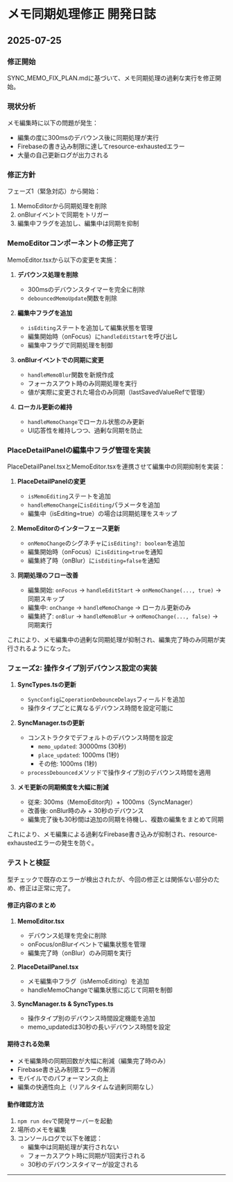 # メモ同期処理修正 開発日誌

## 2025-07-25

### 修正開始
SYNC_MEMO_FIX_PLAN.mdに基づいて、メモ同期処理の過剰な実行を修正開始。

### 現状分析
メモ編集時に以下の問題が発生：
- 編集の度に300msのデバウンス後に同期処理が実行
- Firebaseの書き込み制限に達してresource-exhaustedエラー
- 大量の自己更新ログが出力される

### 修正方針
フェーズ1（緊急対応）から開始：
1. MemoEditorから同期処理を削除
2. onBlurイベントで同期をトリガー
3. 編集中フラグを追加し、編集中は同期を抑制

### MemoEditorコンポーネントの修正完了
MemoEditor.tsxから以下の変更を実施：

1. **デバウンス処理を削除**
   - 300msのデバウンスタイマーを完全に削除
   - `debouncedMemoUpdate`関数を削除

2. **編集中フラグを追加**
   - `isEditing`ステートを追加して編集状態を管理
   - 編集開始時（onFocus）に`handleEditStart`を呼び出し
   - 編集中フラグで同期処理を制御

3. **onBlurイベントでの同期に変更**
   - `handleMemoBlur`関数を新規作成
   - フォーカスアウト時のみ同期処理を実行
   - 値が実際に変更された場合のみ同期（lastSavedValueRefで管理）

4. **ローカル更新の維持**
   - `handleMemoChange`でローカル状態のみ更新
   - UI応答性を維持しつつ、過剰な同期を防止

### PlaceDetailPanelの編集中フラグ管理を実装
PlaceDetailPanel.tsxとMemoEditor.tsxを連携させて編集中の同期抑制を実装：

1. **PlaceDetailPanelの変更**
   - `isMemoEditing`ステートを追加
   - `handleMemoChange`に`isEditing`パラメータを追加
   - 編集中（isEditing=true）の場合は同期処理をスキップ

2. **MemoEditorのインターフェース更新**  
   - `onMemoChange`のシグネチャに`isEditing?: boolean`を追加
   - 編集開始時（onFocus）に`isEditing=true`を通知
   - 編集終了時（onBlur）に`isEditing=false`を通知

3. **同期処理のフロー改善**
   - 編集開始: `onFocus` → `handleEditStart` → `onMemoChange(..., true)` → 同期スキップ
   - 編集中: `onChange` → `handleMemoChange` → ローカル更新のみ
   - 編集終了: `onBlur` → `handleMemoBlur` → `onMemoChange(..., false)` → 同期実行

これにより、メモ編集中の過剰な同期処理が抑制され、編集完了時のみ同期が実行されるようになった。

### フェーズ2: 操作タイプ別デバウンス設定の実装

1. **SyncTypes.tsの更新**
   - `SyncConfig`に`operationDebounceDelays`フィールドを追加
   - 操作タイプごとに異なるデバウンス時間を設定可能に

2. **SyncManager.tsの更新**
   - コンストラクタでデフォルトのデバウンス時間を設定
     - `memo_updated`: 30000ms (30秒)
     - `place_updated`: 1000ms (1秒)
     - その他: 1000ms (1秒)
   - `processDebounced`メソッドで操作タイプ別のデバウンス時間を適用

3. **メモ更新の同期頻度を大幅に削減**
   - 従来: 300ms（MemoEditor内）+ 1000ms（SyncManager）
   - 改善後: onBlur時のみ + 30秒のデバウンス
   - 編集完了後も30秒間は追加の同期を待機し、複数の編集をまとめて同期

これにより、メモ編集による過剰なFirebase書き込みが抑制され、resource-exhaustedエラーの発生を防ぐ。

### テストと検証

型チェックで既存のエラーが検出されたが、今回の修正とは関係ない部分のため、修正は正常に完了。

#### 修正内容のまとめ

1. **MemoEditor.tsx**
   - デバウンス処理を完全に削除
   - onFocus/onBlurイベントで編集状態を管理
   - 編集完了時（onBlur）のみ同期を実行

2. **PlaceDetailPanel.tsx**
   - メモ編集中フラグ（isMemoEditing）を追加
   - handleMemoChangeで編集状態に応じて同期を制御

3. **SyncManager.ts & SyncTypes.ts**
   - 操作タイプ別のデバウンス時間設定機能を追加
   - memo_updatedは30秒の長いデバウンス時間を設定

#### 期待される効果

- メモ編集時の同期回数が大幅に削減（編集完了時のみ）
- Firebase書き込み制限エラーの解消
- モバイルでのパフォーマンス向上
- 編集の快適性向上（リアルタイムな過剰同期なし）

#### 動作確認方法

1. `npm run dev`で開発サーバーを起動
2. 場所のメモを編集
3. コンソールログで以下を確認：
   - 編集中は同期処理が実行されない
   - フォーカスアウト時に同期が1回実行される
   - 30秒のデバウンスタイマーが設定される

---
